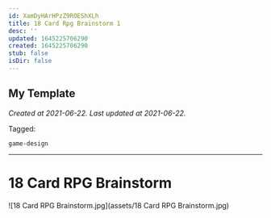 ```yaml
---
id: XamDyHArHPzZ9ROEShXLh
title: 18 Card Rpg Brainstorm 1
desc: ''
updated: 1645225706290
created: 1645225706290
stub: false
isDir: false
---
```

My Template
---

_Created at 2021-06-22._
_Last updated at 2021-06-22._



Tagged: 
```
game-design
```


---

# 18 Card RPG Brainstorm


![18 Card RPG Brainstorm.jpg](assets/18 Card RPG Brainstorm.jpg)


